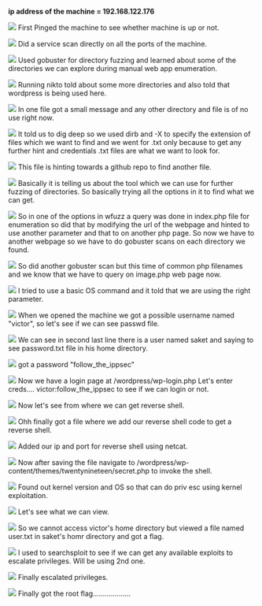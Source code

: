 **ip address of the machine = 192.168.122.176**

![](attachment/c7656208bed0563c70c37de23b8e97c5.png)
First Pinged the machine to see whether machine is up or not.

![](attachment/9a6dd3039c345a2cd87275f9fded09de.png)
Did a service scan directly on all the ports of the machine.

![](attachment/d8643cdd42df831360642bccef3c4623.png)
Used gobuster for directory fuzzing and learned about some of the directories we can explore during manual web app enumeration.

![](attachment/732bd24bd235a91cbaa768cbee1dddb5.png)
Running nikto told about some more directories and also told that wordpress is being used here.

![](attachment/34abb6bee473309734bf66f81b4f6643.png)
In one file got a small message and any other directory and file is of no use right now.

![](attachment/a7cf82b08f2a6d30aee03e1b3b44fabd.png)
It told us to dig deep so we used dirb and -X to specify the extension of files which we want to find and we went for .txt only because to get any further hint and credentials .txt files are what we want to look for.

![](attachment/7971f3f529b76834c2acfa57079fbe06.png)
This file is hinting towards a github repo to find another file.

![](attachment/14304c73fb37394cbe19e2f7fe771da0.png)
Basically it is telling us about the tool which we can use for further fuzzing of directories. So basically trying all the options in it to find what we can get.

![](attachment/7604fa195844a7ba9627474960fc1501.png)
So in one of the options in wfuzz a query was done in index.php file for enumeration so did that by modifying the url of the webpage and hinted to use another parameter and that to on another php page. So now we have to another webpage so we have to do gobuster scans on each directory we found.

![](attachment/32fc57c0db0d5e3585a557c136007540.png)
So did another gobuster scan but this time of common php filenames and we know that we have to query on image.php web page now.

![](attachment/65d7dcabdc467090dca667a8d82e4dfe.png)
I tried to use a basic OS command and it told that we are using the right parameter.

![](attachment/1065f966a0a290a3c4d2f488672decd9.png)
When we opened the machine we got a possible username named "victor", so let's see if we can see passwd file.

![](attachment/d338a9f61164785c832aa5d5e5293454.png)
We can see in second last line there is a user named saket and saying to see password.txt file in his home directory.

![](attachment/404ed1d54d59a6e0a8a57fb560f2c8aa.png)
got a password "follow_the_ippsec"

![](attachment/78eb07f434476c71fab55ee9a540f381.png)
Now we have a login page at /wordpress/wp-login.php
Let's enter creds....  victor:follow_the_ippsec  to see if we can login or not.

![](attachment/57f688237de8d12bf16394890a9f3930.png)
Now let's see from where we can get reverse shell.

![](attachment/af260b92d5630a8a7286e8cd5f5388bf.png)
Ohh finally got a file where we add our reverse shell code to get a reverse shell.

![](attachment/19476983c43bf7233f6388ffc311b35c.png)
Added our ip and port for reverse shell using netcat.

![](attachment/c34614c7a12c4089942e61f83dea2318.png)
Now after saving the file navigate to /wordpress/wp-content/themes/twentynineteen/secret.php to invoke the shell.

![](attachment/aeb3efa4770e1320fcbe04f206069270.png)
Found out kernel version and OS so that can do priv esc using kernel exploitation.

![](attachment/19a753cd8b9728f5b65ffc111bd9a0d0.png)
Let's see what we can view.

![](attachment/c8a10d5472a90a01d8322abd59863238.png)
So we cannot access victor's home directory but viewed a file named user.txt in saket's homr directory and got a flag.

![](attachment/eaf076998d77feba514676d807e16350.png)
I used to searchsploit to see if we can get any available exploits to escalate privileges. Will be using 2nd one.

![](attachment/294c06ff7f10d3ca570ebb67c634eb7b.png)
Finally escalated privileges.

![](attachment/c44941126444ce192b8c61c8afa07a84.png)
Finally got the root flag...................